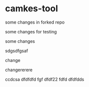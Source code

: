 # camkes-tool

some changes in forked repo

some changes for testing

some changes

sdgsdfgsaf

change

changererere

ccdcsa
dfdfdfd
fgf
dfdf22
fdfd
dfdfdds
